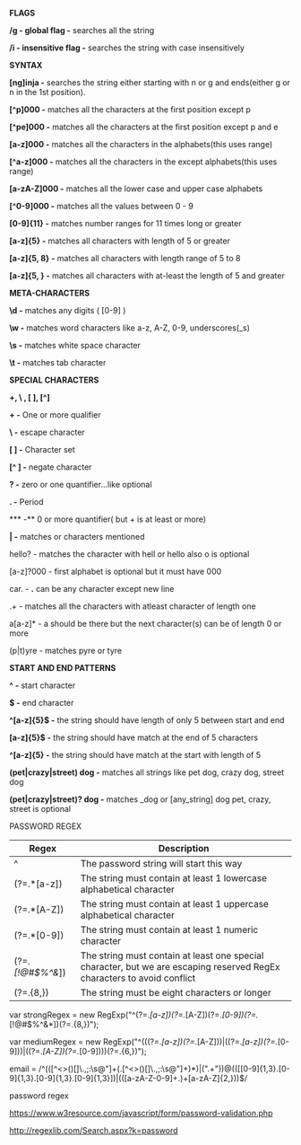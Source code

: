 **FLAGS**

 

**/g - global flag -** searches all the string

**/i - insensitive flag -** searches the string with case insensitively

 

**SYNTAX**

 

**[ng]inja -** searches the string either starting with n or g and ends(either g or n in the 1st position).

**[^p]000 -** matches all the characters at the first position except p

**[^pe]000 -** matches all the characters at the first position except p and e

**[a-z]000 -** matches all the characters in the alphabets(this uses range)

**[^a-z]000 -** matches all the characters in the except alphabets(this uses range)

**[a-zA-Z]000 -** matches all the lower case and upper case alphabets

**[^0-9]000 -** matches all the values between 0 - 9

**[0-9]{11} -** matches number ranges for 11 times long or greater

**[a-z]{5} -** matches all characters with length of 5 or greater

**[a-z]{5, 8} -** matches all characters with length range of 5 to 8

**[a-z]{5, } -** matches all characters with at-least the length of 5 and greater 

**META-CHARACTERS**

**\d -** matches any digits ( [0-9] )

**\w -** matches word characters like a-z, A-Z, 0-9, underscores(_s)

**\s -** matches white space character

**\t -** matches tab character

**SPECIAL CHARACTERS**

**+, \ , [ ], [^]**

**+ -** One or more qualifier

**\ -** escape character

**[ ] -** Character set

**[^ ] -** negate character

**? -** zero or one quantifier...like optional

**. -** Period

*** -** 0 or more quantifier( but + is at least or more)

**| -** matches or characters mentioned

hello? - matches the character with hell or hello also o is optional

[a-z]?000 - first alphabet is optional but it must have 000

car. - **.** can be any character except new line

.+ - matches all the characters with atleast character of length one

a[a-z]* - a should be there but the next character(s) can be of length 0 or more

(p|t)yre - matches pyre or tyre

**START AND END PATTERNS**

**^ -** start character 

**$ -** end character

 

**^[a-z]{5}$ -** the string should have length of only 5 between start and end

**[a-z]{5}$ -** the string should have match at the end of 5 characters

**^[a-z]{5} -** the string should have match at the start with length of 5

**(pet|crazy|street) dog -** matches all strings like pet dog, crazy dog, street dog

**(pet|crazy|street)? dog -** matches _dog or [any_string] dog pet, crazy, street is optional

 

 

 

 

 

PASSWORD REGEX

| Regex              | Description                                                  |
| ------------------ | ------------------------------------------------------------ |
| ^                  | The password string will start this way                      |
| (?=.*[a-z])        | The string must contain at least 1 lowercase alphabetical character |
| (?=.*[A-Z])        | The string must contain at least 1 uppercase alphabetical character |
| (?=.*[0-9])        | The string must contain at least 1 numeric character         |
| (?=.*[!@#\$%\^&*]) | The string must contain at least one special character, but we are escaping reserved RegEx characters to avoid conflict |
| (?=.{8,})          | The string must be eight characters or longer                |

var strongRegex = new RegExp("^(?=.*[a-z])(?=.*[A-Z])(?=.*[0-9])(?=.*[!@#\$%\^&\*])(?=.{8,})"); 

var mediumRegex = new RegExp("^(((?=.*[a-z])(?=.*[A-Z]))|((?=.*[a-z])(?=.*[0-9]))|((?=.*[A-Z])(?=.*[0-9])))(?=.{6,})");

email = /^(([^<>()[\]\\.,;:\s@\"]+(\.[^<>()[\]\\.,;:\s@\"]+)*)|(\".+\"))@((\[[0-9]{1,3}\.[0-9]{1,3}\.[0-9]{1,3}\.[0-9]{1,3}\])|(([a-zA-Z\-0-9]+\.)+[a-zA-Z]{2,}))$/

password regex

https://www.w3resource.com/javascript/form/password-validation.php

 

 [http://regexlib.com/Search.aspx?k=password   ](http://regexlib.com/Search.aspx?k=password)

 

 

 